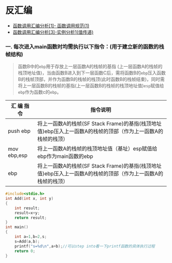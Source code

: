 # 反汇编


* [函数调用汇编分析[1]- 函数调用规范(1)](http://www.hisnote.com/2013/06/19/%E5%87%BD%E6%95%B0%E8%B0%83%E7%94%A8%E6%B1%87%E7%BC%96%E5%88%86%E6%9E%90%E3%80%902%E3%80%91-%E5%87%BD%E6%95%B0%E8%B0%83%E7%94%A8%E8%A7%84%E8%8C%831/2/)
* [函数调用汇编分析[3]-实例分析1(值传递)](http://www.hisnote.com/2013/07/25/%E5%87%BD%E6%95%B0%E8%B0%83%E7%94%A8%E6%B1%87%E7%BC%96%E5%88%86%E6%9E%90%E3%80%903%E3%80%91-%E5%AE%9E%E4%BE%8B%E5%88%86%E6%9E%901%E5%80%BC%E4%BC%A0%E9%80%92/)

### 一.	每次进入main函数时均需执行以下指令：(用于建立新的函数的栈帧结构)
>函数B中的`ebp`用于存放上一层函数A的栈帧的基指 (上一层函数A的栈帧的栈顶地址值)，当由函数B进入到下一层函数C后，需将函数B的`ebp`压入函数B的栈帧顶部，并作为函数B的栈帧的栈顶(此时函数B的栈帧结束)，同时需将上一层函数B的栈帧的基指(上一层函数B的栈帧的栈顶地址值)`esp`赋值给`ebp`作为函数c的`ebp`。


| 汇 编 指 令 | 指令说明 |
|--------|--------|
|  push ebp    |  将上一函数A的栈帧(SF Stack Frame)的基指(栈顶地址值)ebp压入上一函数A的栈帧的顶部（作为上一函数A的栈帧的栈顶）      |
|  mov        ebp,esp      |   将上一函数A的栈帧的栈顶地址值（基址）esp赋值给ebp作为main函数的ebp     |
|  ebp      |    将上一函数A的栈帧(SF Stack Frame)的基指(栈顶地址值)ebp压入上一函数A的栈帧的顶部（作为上一函数A的栈帧的栈顶）    |

```C
#include<stdio.h>
int Add(int x, int y)
{
	int result;
	result=x+y;
    return result;
}
int main()
{
    int a=1,b=2,s;
    s=Add(a,b);
    printf("s=%d\n",a+b);//可以step into看一下printf函数的具体执行过程
    return 0;
}
```

